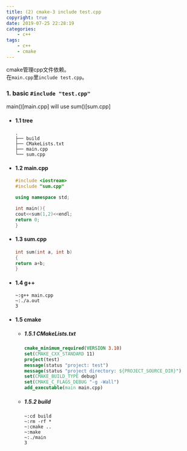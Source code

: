 ```yaml
---
title: (2) cmake-3 include test.cpp
copyright: true
date: 2019-07-25 22:28:19
categories:
    - c++
tags:
    - c++
    - cmake
---
```

cmake管理cpp文件依赖。      
在`main.cpp`里`include test.cpp`。

<!-- more -->

### **1. basic `#include "test.cpp"`**

main()[main.cpp] will use sum()[sum.cpp]

+ #### 1.1 tree

    ```
    .
    ├── build
    ├── CMakeLists.txt
    ├── main.cpp
    └── sum.cpp
    ```

+ #### 1.2 main.cpp

    ```cpp
    #include <iostream>
    #include "sum.cpp"

    using namespace std;

    int main(){
    cout<<sum(1,2)<<endl;
    return 0;
    }
    ```

+ #### 1.3 sum.cpp

    ```cpp
    int sum(int a, int b)
    {
    return a+b;
    }
    ```

+ #### 1.4 g++

    ```
    ~:g++ main.cpp
    ~:./a.out
    3
    ```

+ #### 1.5 cmake

    + ##### 1.5.1 CMakeLists.txt

        ```cmake
        cmake_minimum_required(VERSION 3.10)
        set(CMAKE_CXX_STANDARD 11)
        project(test)
        message(status "project: test")
        message(status "project directory: ${PROJECT_SOURCE_DIR}")
        set(CMAKE_BUILD_TYPE debug)
        set(CMAKE_C_FLAGS_DEBUG "-g -Wall")
        add_executable(main main.cpp)
        ```

    + ##### 1.5.2 build
  
        ```
        ~:cd build
        ~:rm -rf *
        ~:cmake ..
        ~:make
        ~:./main
        3
        ```
